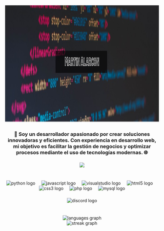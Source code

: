 <br clear="both">

<div align="center">
  <img height="386" src="./Sin título.png" />
<!--   <h2 style="margin-top: -50px;">Martin Alarcon</h2> -->
</div>

###

<h3 align="center">🚀 Soy un desarrollador apasionado por crear soluciones innovadoras y eficientes. Con experiencia en desarrollo web, mi objetivo es facilitar la gestión de negocios y optimizar procesos mediante el uso de tecnologías modernas. 🌐</h3>

###

<div align="center">
  <img src="https://profile-counter.glitch.me/xmartinalarx/count.svg?" />
</div>

###

<br clear="both">

<div align="center">
  <img src="https://cdn.jsdelivr.net/gh/devicons/devicon/icons/python/python-original.svg" height="40" alt="python logo" />
  <img width="12" />
  <img src="https://cdn.jsdelivr.net/gh/devicons/devicon/icons/javascript/javascript-original.svg" height="40" alt="javascript logo" />
  <img width="12" />
  <img src="https://cdn.jsdelivr.net/gh/devicons/devicon/icons/visualstudio/visualstudio-plain.svg" height="40" alt="visualstudio logo" />
  <img width="12" />
  <img src="https://cdn.jsdelivr.net/gh/devicons/devicon/icons/html5/html5-original.svg" height="40" alt="html5 logo" />
  <img width="12" />
  <img src="https://cdn.jsdelivr.net/gh/devicons/devicon/icons/css3/css3-original.svg" height="40" alt="css3 logo" />
  <img width="12" />
  <img src="https://cdn.jsdelivr.net/gh/devicons/devicon/icons/php/php-original.svg" height="40" alt="php logo" />
  <img width="12" />
  <img src="https://cdn.jsdelivr.net/gh/devicons/devicon/icons/mysql/mysql-original.svg" height="40" alt="mysql logo" />
</div>

###

<div align="center">
  <img src="https://raw.githubusercontent.com/maurodesouza/profile-readme-generator/master/src/assets/icons/social/discord/default.svg" width="52" height="40" alt="discord logo" />
</div>

###

<br clear="both">

<div align="center">
  <img src="https://github-readme-stats.vercel.app/api/top-langs?username=xmartinalarx&locale=en&hide_title=false&layout=compact&card_width=320&langs_count=5&theme=dracula&hide_border=false&order=2" height="150" alt="languages graph" /> <br>
  <img src="https://streak-stats.demolab.com?user=xmartinalarx&locale=en&mode=daily&theme=dracula&hide_border=false&border_radius=5&order=3" height="150" alt="streak graph" />
</div>
